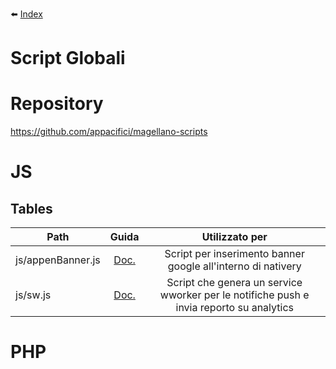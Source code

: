 :arrow_left: [Index](index.md)

# Script Globali 

# Repository
https://github.com/appacifici/magellano-scripts


# JS
## Tables

| Path              | Guida                         | Utilizzato per |
| -------------     |:-------------:                | :-------------:|
| js/appenBanner.js | [Doc.](js/appenBanner.md)     |Script per inserimento banner google all'interno di nativery |
| js/sw.js          | [Doc.](js/sw.md)              |Script che genera un service wworker per le notifiche push e invia reporto su analytics |

# PHP
